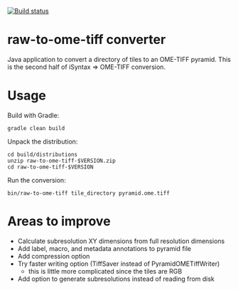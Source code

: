 [![Build status](https://ci.appveyor.com/api/projects/status/hvqqnbiwmo90m2fd?svg=true)](https://ci.appveyor.com/project/gs-jenkins/raw-to-ome-tiff)

raw-to-ome-tiff converter
=========================

Java application to convert a directory of tiles to an OME-TIFF pyramid.
This is the second half of iSyntax => OME-TIFF conversion.


Usage
=====

Build with Gradle:

    gradle clean build

Unpack the distribution:

    cd build/distributions
    unzip raw-to-ome-tiff-$VERSION.zip
    cd raw-to-ome-tiff-$VERSION

Run the conversion:

    bin/raw-to-ome-tiff tile_directory pyramid.ome.tiff


Areas to improve
================

* Calculate subresolution XY dimensions from full resolution dimensions
* Add label, macro, and metadata annotations to pyramid file
* Add compression option
* Try faster writing option (TiffSaver instead of PyramidOMETiffWriter)
    - this is little more complicated since the tiles are RGB
* Add option to generate subresolutions instead of reading from disk
